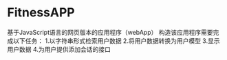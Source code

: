 # FitnessAPP
基于JavaScript语言的网页版本的应用程序（webApp）
构造该应用程序需要完成以下任务：
1.以字符串形式检索用户数据
2.将用户数据转换为用户模型
3.显示用户数据
4.为用户提供添加会话的接口
